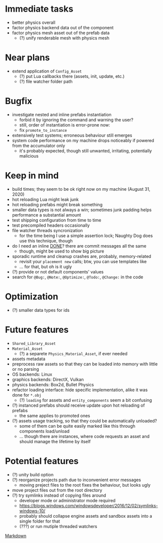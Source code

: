 # Immediate tasks
- better physics overall
- factor physics backend data out of the component
- factor physics mesh asset out of the prefab data
  - (?) unify renderable mesh with physics mesh

# Near plans
- extend application of `Config_Asset`
  - (?) put Lua callbacks there (assets, init, update, etc.)
  - (?) file watcher folder path

# Bugfix
- investigate nested and inline prefabs instantiation
  - forbid it by ignoring the command and warning the user?
  - still, order of instantiation is error-prone now:
  - fix `promote_to_instance`
- extensively test systems; erroneous behaviour still emerges
- system code performance on my machine drops noticeably if powered from the accumulator only
  - it's probably expected, though  still unwanted, irritating, potentially malicious

# Keep in mind
- build times; they seem to be ok right now on my machine (August 31, 2020)
- hot reloading Lua might leak junk
- hot reloading prefabs might break something
- smaller data types is not always a win; sometimes junk padding helps performance a substantial amount
- test shipping configuration from time to time
- test precompiled headers occasionally
- file watcher threads syncronization
  - for the time being I use a simple assertion lock; Naughty Dog does use this technique, though
- do I need an inline [DONE](DONE.md)? there are commit messages all the same
  - though, might be used to show big picture
- sporadic runtime and cleanup crashes are, probably, memory-related
  - revisit your `placement new` calls; btw, you can use templates like
  - ...  for that, but oh is it ugly
- (?) provide or not default components' values
- search for `@Bug:`, `@Note:`, `@Optimize:`, `@Todo:`, `@Change:` in the code

# Optimization
- (?) smaller data types for ids

# Future features
- `Shared_Library_Asset`
- `Material_Asset`
  - (?) a separete `Physics_Material_Asset`, if ever needed
- assets metadata
- preprocess raw assets so that they can be loaded into memory with little or no parsing
- OS backends: Linux
- graphics backends: DirectX, Vulkan
- physics backends: Box2d, Bullet Physics
- refactor loading interface: hide specific implementation, alike it was done for `*.obj`
  - (?) `loading` for assets and `entity_components` seem a bit confusing
- (?) instanced prefabs should receive update upon hot reloading of prefabs
  - the same applies to promoted ones
- (?) assets usage tracking, so that they could be automatically unloaded?
  - some of them can be quite easily marked like this through components load/unload
  - ... though there are instances, where code requests an asset and should manage the lifetime by itself

# Potential features
- (?) unity build option
- (?) reorganize projects path due to inconvenient error messages
  - moving preject files to the root fixes the behaviour, but looks ugly
- move project files out from the root directory
- (?) try symlinks instead of copying files around
  - developer mode or administrator mode required
  - https://blogs.windows.com/windowsdeveloper/2016/12/02/symlinks-windows-10/
  - probably should collapse engine assets and sandbox assets into a single folder for that
  - (???) or run mutiple threaded watchers

[Markdown](https://www.markdownguide.org/basic-syntax/)
